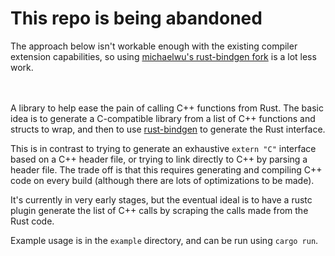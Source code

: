 # This repo is being abandoned
The approach below isn't workable enough with the existing compiler extension capabilities, so using [michaelwu's rust-bindgen fork](https://github.com/michaelwu/rust-bindgen/tree/sm-hacks) is a lot less work.

<br /><br />
A library to help ease the pain of calling C++ functions from Rust.
The basic idea is to generate a C-compatible library from a list of
C++ functions and structs to wrap, and then to use
[rust-bindgen](https://github.com/crabtw/rust-bindgen) to generate the Rust
interface.

This is in contrast to trying to generate an exhaustive `extern "C"` interface
based on a C++ header file, or trying to link directly to C++ by parsing a
header file. The trade off is that this requires generating and compiling C++
code on every build (although there are lots of optimizations to be made).

It's currently in very early stages, but the eventual ideal is to have a rustc
plugin generate the list of C++ calls by scraping the calls made from the Rust
code.

Example usage is in the `example` directory, and can be run using `cargo run`.
